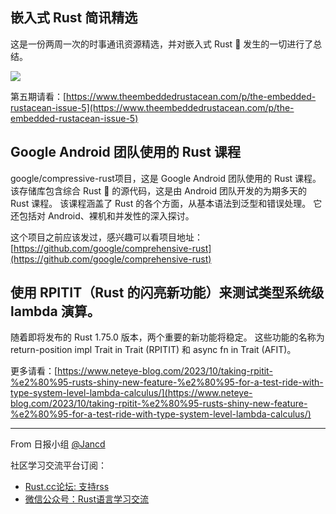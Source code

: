 ## 嵌入式 Rust 简讯精选

这是一份两周一次的时事通讯资源精选，并对嵌入式 Rust 🦀 发生的一切进行了总结。

![](https://media.beehiiv.com/cdn-cgi/image/fit=scale-down,format=auto,onerror=redirect,quality=80/uploads/asset/file/6bad22af-5bf2-497c-855f-f9bfc84e8297/Thumbnail_Design_Invert__1200___630_px_.png)

第五期请看：[https://www.theembeddedrustacean.com/p/the-embedded-rustacean-issue-5](https://www.theembeddedrustacean.com/p/the-embedded-rustacean-issue-5)

## Google Android 团队使用的 Rust 课程

google/compressive-rust项目，这是 Google Android 团队使用的 Rust 课程。该存储库包含综合 Rust 🦀 的源代码，这是由 Android 团队开发的为期多天的 Rust 课程。 该课程涵盖了 Rust 的各个方面，从基本语法到泛型和错误处理。 它还包括对 Android、裸机和并发性的深入探讨。

这个项目之前应该发过，感兴趣可以看项目地址：[https://github.com/google/comprehensive-rust](https://github.com/google/comprehensive-rust)

## 使用 RPITIT（Rust 的闪亮新功能）来测试类型系统级 lambda 演算。

随着即将发布的 Rust 1.75.0 版本，两个重要的新功能将稳定。 这些功能的名称为 return-position impl Trait in Trait (RPITIT) 和 async fn in Trait (AFIT)。

更多请看：[https://www.neteye-blog.com/2023/10/taking-rpitit-%e2%80%95-rusts-shiny-new-feature-%e2%80%95-for-a-test-ride-with-type-system-level-lambda-calculus/](https://www.neteye-blog.com/2023/10/taking-rpitit-%e2%80%95-rusts-shiny-new-feature-%e2%80%95-for-a-test-ride-with-type-system-level-lambda-calculus/)

---

From 日报小组 [@Jancd](https://github.com/Jancd)

社区学习交流平台订阅：
- [Rust.cc论坛: 支持rss](https://rustcc.cn/)
- [微信公众号：Rust语言学习交流](https://rustcc.cn/article?id=ed7c9379-d681-47cb-9532-0db97d883f62)
